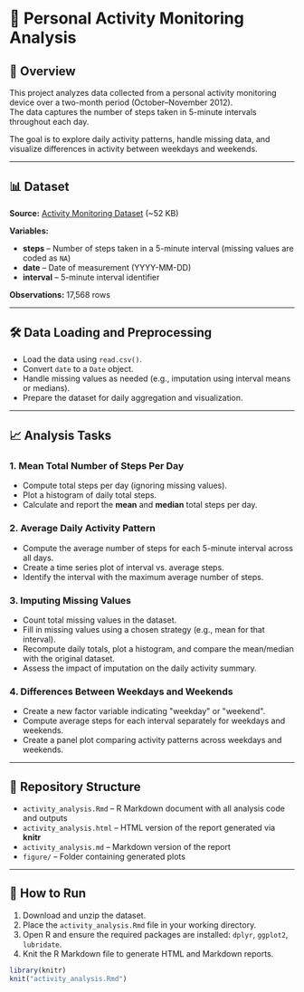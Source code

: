 # 🚶 Personal Activity Monitoring Analysis

## 📖 Overview
This project analyzes data collected from a personal activity monitoring device over a two-month period (October–November 2012).  
The data captures the number of steps taken in 5-minute intervals throughout each day.  

The goal is to explore daily activity patterns, handle missing data, and visualize differences in activity between weekdays and weekends.

---

## 📊 Dataset

**Source:** [Activity Monitoring Dataset](https://d396qusza40orc.cloudfront.net/repdata%2Fdata%2Factivity.zip) (~52 KB)  

**Variables:**

- **steps** – Number of steps taken in a 5-minute interval (missing values are coded as `NA`)  
- **date** – Date of measurement (YYYY-MM-DD)  
- **interval** – 5-minute interval identifier  

**Observations:** 17,568 rows  

---

## 🛠️ Data Loading and Preprocessing

- Load the data using `read.csv()`.  
- Convert `date` to a `Date` object.  
- Handle missing values as needed (e.g., imputation using interval means or medians).  
- Prepare the dataset for daily aggregation and visualization.

---

## 📈 Analysis Tasks

### 1. Mean Total Number of Steps Per Day
- Compute total steps per day (ignoring missing values).  
- Plot a histogram of daily total steps.  
- Calculate and report the **mean** and **median** total steps per day.

### 2. Average Daily Activity Pattern
- Compute the average number of steps for each 5-minute interval across all days.  
- Create a time series plot of interval vs. average steps.  
- Identify the interval with the maximum average number of steps.

### 3. Imputing Missing Values
- Count total missing values in the dataset.  
- Fill in missing values using a chosen strategy (e.g., mean for that interval).  
- Recompute daily totals, plot a histogram, and compare the mean/median with the original dataset.  
- Assess the impact of imputation on the daily activity summary.

### 4. Differences Between Weekdays and Weekends
- Create a new factor variable indicating "weekday" or "weekend".  
- Compute average steps for each interval separately for weekdays and weekends.  
- Create a panel plot comparing activity patterns across weekdays and weekends.

---

## 📂 Repository Structure

- `activity_analysis.Rmd` – R Markdown document with all analysis code and outputs  
- `activity_analysis.html` – HTML version of the report generated via **knitr**  
- `activity_analysis.md` – Markdown version of the report  
- `figure/` – Folder containing generated plots

---

## 🚀 How to Run

1. Download and unzip the dataset.  
2. Place the `activity_analysis.Rmd` file in your working directory.  
3. Open R and ensure the required packages are installed: `dplyr`, `ggplot2`, `lubridate`.  
4. Knit the R Markdown file to generate HTML and Markdown reports.  

```r
library(knitr)
knit("activity_analysis.Rmd")
